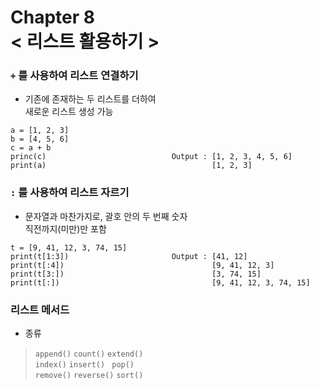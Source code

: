 Chapter 8<br/>
< 리스트 활용하기 >
=====================


### `+` 를 사용하여 리스트 연결하기
- 기존에 존재하는 두 리스트를 더하여<br/>
새로운 리스트 생성 가능

```
a = [1, 2, 3]
b = [4, 5, 6]
c = a + b
princ(c)                            Output : [1, 2, 3, 4, 5, 6]
print(a)                                     [1, 2, 3]
```


### `:` 를 사용하여 리스트 자르기
- 문자열과 마찬가지로, 괄호 안의 두 번째 숫자<br/>
직전까지(미만)만 포함

```
t = [9, 41, 12, 3, 74, 15]
print(t[1:3])                       Output : [41, 12]
print(t[:4])                                 [9, 41, 12, 3]
print(t[3:])                                 [3, 74, 15]
print(t[:])                                  [9, 41, 12, 3, 74, 15]
```


### 리스트 메서드
- 종류
> `append()` `count()` `extend()`<br/>
> `index()` `insert() ` `pop()`<br/>
> `remove()` `reverse()` `sort()`
